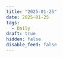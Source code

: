 ```yaml
---
title: "2025-01-25"
date: 2025-01-25
tags:
  - Daily
draft: true
hidden: false
disable_feed: false
---
```


